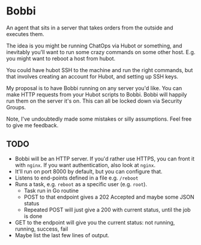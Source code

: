 # Bobbi

An agent that sits in a server that takes orders from the outside and executes them.

The idea is you might be running ChatOps via Hubot or something, and inevitably you'll want to run some crazy commands on some other host.  E.g. you might want to reboot a host from hubot.

You could have hubot SSH to the machine and run the right commands, but that involves creating an account for Hubot, and setting up SSH keys.

My proposal is to have Bobbi running on any server you'd like.  You can make HTTP requests from your Hubot scripts to Bobbi.  Bobbi will happily run them on the server it's on.  This can all be locked down via Security Groups.  

Note, I've undoubtedly made some mistakes or silly assumptions.  Feel free to give me feedback.

## TODO

- Bobbi will be an HTTP server.  If you'd rather use HTTPS, you can front it with `nginx`.  If you want authentication, also look at `nginx`.
- It'll run on port 8000 by default, but you can configure that.
- Listens to end-points defined in a file e.g. `/reboot`
- Runs a task, e.g. `reboot` as a specific user (e.g. `root`).
  - Task run in Go routine
  - POST to that endpoint gives a 202 Accepted and maybe some JSON status
  - Repeated POST will just give a 200 with current status, until the job is done
- GET to the endpoint will give you the current status: not running, running, success, fail
- Maybe list the last few lines of output.
